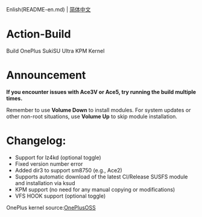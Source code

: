 Enlish(README-en.md) | [简体中文](README.md)
 
# Action-Build
 
Build OnePlus SukiSU Ultra KPM Kernel

# Announcement

**If you encounter issues with Ace3V or Ace5, try running the build multiple times.**

Remember to use **Volume Down** to install modules. For system updates or other non-root situations, use **Volume Up** to skip module installation.

# Changelog:
 
- Support for lz4kd (optional toggle)
- Fixed version number error
- Added dir3 to support sm8750 (e.g., Ace2)
- Supports automatic download of the latest CI/Release SUSFS module and installation via ksud
- KPM support (no need for any manual copying or modifications)
- VFS HOOK support (optional toggle)
 
OnePlus kernel source:[OnePlusOSS](https://github.com/OnePlusOSS/kernel_manifest)
